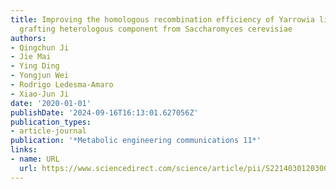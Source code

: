 ```yaml
---
title: Improving the homologous recombination efficiency of Yarrowia lipolytica by
  grafting heterologous component from Saccharomyces cerevisiae
authors:
- Qingchun Ji
- Jie Mai
- Ying Ding
- Yongjun Wei
- Rodrigo Ledesma-Amaro
- Xiao-Jun Ji
date: '2020-01-01'
publishDate: '2024-09-16T16:13:01.627056Z'
publication_types:
- article-journal
publication: '*Metabolic engineering communications 11*'
links:
- name: URL
  url: https://www.sciencedirect.com/science/article/pii/S2214030120300523
---
```

